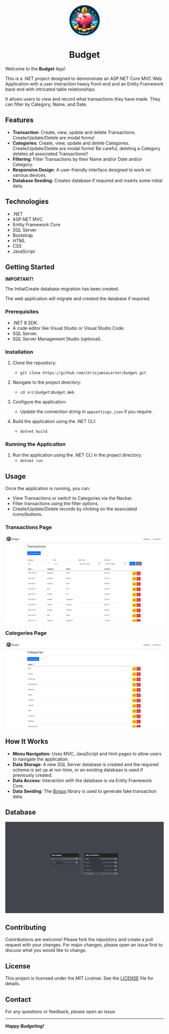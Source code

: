 <div align="center">
	<img src="./_resources/budget-logo.png" alt="budget logo" width="100px" />
	<h1>Budget</h1>
</div>

Welcome to the **Budget** App!

This is a .NET project designed to demonstrate an ASP.NET Core MVC Web Application with a user interaction heavy front-end and an Entity Framework back end with intricated table relationships.

It allows users to view and record what transactions they have made. They can filter by Category, Name, and Date. 

## Features

- **Transaction**: Create, view, update and delete Transactions. Create/Update/Delete are modal forms!
- **Categories**: Create, view, update and delete Categories. Create/Update/Delete are modal forms! Be careful, deleting a Category deletes all associated Transactions!!
- **Filtering**: Filter Transactions by their Name and/or Date and/or Category.
- **Responsive Design**: A user-friendly interface designed to work on various devices.
- **Database Seeding**: Creates database if required and inserts some initial data.

## Technologies

- .NET
- ASP.NET MVC
- Entity Framework Core
- SQL Server
- Bootstrap
- HTML
- CSS
- JavaScript

## Getting Started

**IMPORTANT!**

The InitialCreate database migration has been created.

The web application will migrate and created the database if required.

### Prerequisites

- .NET 8 SDK.
- A code editor like Visual Studio or Visual Studio Code.
- SQL Server.
- SQL Server Management Studio (optional).

### Installation

1. Clone the repository:
	- `git clone https://github.com/chrisjamiecarter/budget.git`

2. Navigate to the project directory:
	- `cd src\budget\Budget.Web`

3. Configure the application:
	- Update the connection string in `appsettings.json` if you require.

4. Build the application using the .NET CLI:
	- `dotnet build`

### Running the Application

1. Run the application using the .NET CLI in the project directory:
	- `dotnet run`

## Usage

Once the application is running, you can:

- View Transactions or switch to Categories via the Navbar.
- Filter transactions using the filter options.
- Create/Update/Delete records by clicking on the associated icons/buttons.

### Transactions Page

![transactions page](./_resources/budget-transactions.png)

### Categories Page

![categories page](./_resources/budget-categories.png)

## How It Works

- **Menu Navigation**: Uses MVC, JavaScript and html pages to allow users to navigate the application.
- **Data Storage**: A new SQL Server database is created and the required schema is set up at run-time, or an existing database is used if previously created.
- **Data Access**: Interaction with the database is via Entity Framework Core.
- **Data Seeding**: The [Bogus](https://github.com/bchavez/Bogus) library is used to generate fake transaction data.

## Database

![budget entity relationship diagram](./_resources/entity-relationship-diagram.png)

## Contributing

Contributions are welcome! Please fork the repository and create a pull request with your changes. For major changes, please open an issue first to discuss what you would like to change.

## License

This project is licensed under the MIT License. See the [LICENSE](./LICENSE) file for details.

## Contact

For any questions or feedback, please open an issue.

---
***Happy Budgeting!***
